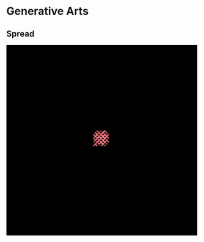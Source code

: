 
# Generative Arts

## Spread
<img style='max-width=20px' id='imgimgimgTest' src='./assets/spread.gif'>
